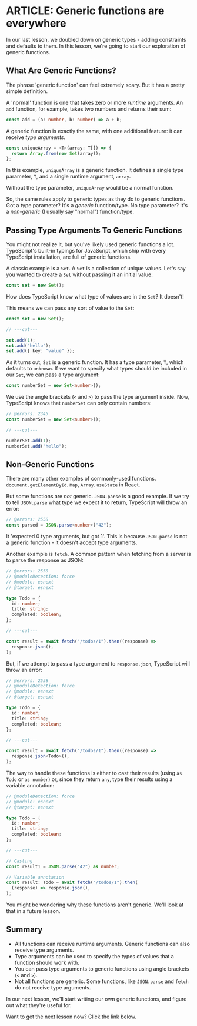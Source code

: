 # ARTICLE: Generic functions are everywhere

In our last lesson, we doubled down on generic types - adding constraints and defaults to them. In this lesson, we're going to start our exploration of generic functions.

## What Are Generic Functions?

The phrase 'generic function' can feel extremely scary. But it has a pretty simple definition.

A 'normal' function is one that takes zero or more _runtime_ arguments. An `add` function, for example, takes two numbers and returns their sum:

```ts twoslash
const add = (a: number, b: number) => a + b;
```

A generic function is exactly the same, with one additional feature: it can receive _type arguments_.

```ts twoslash
const uniqueArray = <T>(array: T[]) => {
  return Array.from(new Set(array));
};
```

In this example, `uniqueArray` is a generic function. It defines a single type parameter, `T`, and a single runtime argument, `array`.

Without the type parameter, `uniqueArray` would be a normal function.

So, the same rules apply to generic types as they do to generic functions. Got a type parameter? It's a _generic_ function/type. No type parameter? It's a _non-generic_ (I usually say "normal") function/type.

## Passing Type Arguments To Generic Functions

You might not realize it, but you've likely used generic functions a lot. TypeScript's built-in typings for JavaScript, which ship with every TypeScript installation, are full of generic functions.

A classic example is a `Set`. A `Set` is a collection of unique values. Let's say you wanted to create a `Set` without passing it an initial value:

```ts twoslash
const set = new Set();
```

How does TypeScript know what type of values are in the `Set`? It doesn't!

This means we can pass any sort of value to the `Set`:

```ts twoslash
const set = new Set();

// ---cut---

set.add(1);
set.add("hello");
set.add({ key: "value" });
```

As it turns out, `Set` is a generic function. It has a type parameter, `T`, which defaults to `unknown`. If we want to specify what types should be included in our `Set`, we can pass a type argument:

```ts twoslash
const numberSet = new Set<number>();
```

We use the angle brackets (`<` and `>`) to pass the type argument inside. Now, TypeScript knows that `numberSet` can only contain numbers:

```ts twoslash
// @errors: 2345
const numberSet = new Set<number>();

// ---cut---

numberSet.add(1);
numberSet.add("hello");
```

## Non-Generic Functions

There are many other examples of commonly-used functions. `document.getElementById`. `Map`, `Array`. `useState` in React.

But some functions are _not_ generic. `JSON.parse` is a good example. If we try to tell `JSON.parse` what type we expect it to return, TypeScript will throw an error:

```ts twoslash
// @errors: 2558
const parsed = JSON.parse<number>("42");
```

It 'expected 0 type arguments, but got 1'. This is because `JSON.parse` is not a generic function - it doesn't accept type arguments.

Another example is `fetch`. A common pattern when fetching from a server is to parse the response as JSON:

```ts twoslash
// @errors: 2558
// @moduleDetection: force
// @module: esnext
// @target: esnext

type Todo = {
  id: number;
  title: string;
  completed: boolean;
};

// ---cut---

const result = await fetch("/todos/1").then((response) =>
  response.json(),
);
```

But, if we attempt to pass a type argument to `response.json`, TypeScript will throw an error:

```ts twoslash
// @errors: 2558
// @moduleDetection: force
// @module: esnext
// @target: esnext

type Todo = {
  id: number;
  title: string;
  completed: boolean;
};

// ---cut---

const result = await fetch("/todos/1").then((response) =>
  response.json<Todo>(),
);
```

The way to handle these functions is either to cast their results (using `as Todo` or `as number`) or, since they return `any`, type their results using a variable annotation:

```ts twoslash
// @moduleDetection: force
// @module: esnext
// @target: esnext

type Todo = {
  id: number;
  title: string;
  completed: boolean;
};

// ---cut---

// Casting
const result1 = JSON.parse("42") as number;

// Variable annotation
const result: Todo = await fetch("/todos/1").then(
  (response) => response.json(),
);
```

You might be wondering why these functions aren't generic. We'll look at that in a future lesson.

## Summary

- All functions can receive runtime arguments. Generic functions can also receive type arguments.
- Type arguments can be used to specify the types of values that a function should work with.
- You can pass type arguments to generic functions using angle brackets (`<` and `>`).
- Not all functions are generic. Some functions, like `JSON.parse` and `fetch` do not receive type arguments.

In our next lesson, we'll start writing our own generic functions, and figure out what they're useful for.

Want to get the next lesson now? Click the link below.
